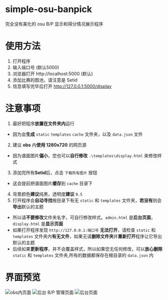 # simple-osu-banpick
完全没有美化的 osu B/P 显示和得分情况展示程序

# 使用方法
1. 打开程序
2. 输入端口号 (默认5000)
3. 浏览器打开 http://localhost:5000 (默认)
4. 添加比赛的图池，请注意是 Setid
5. 信息填写完毕后打开 http://127.0.0.1:5000/display

# 注意事项
1. 最好把程序**放置在文件夹内**运行
  - 因为会**生成** `static` `templates` `cache` 文件夹，以及 `data.json` 文件
2. 建议 **obs** 内**使用 1280x720** 的网页源
  - 因为谱面图片**偏小**，您也可以**自行修改** `.\templates\display.html` 来修改样式
3. 添加完所有**Setid**后，点击 `下载所有图片` 按钮
  - 这会提前把谱面图片**缓存**到 `cache` 目录下
4. 背景颜色**建议**纯黑，透明度**建议** `0.5`
5. 打开程序会**自动寻找**根目录下有无 `static` 和 `templates` 文件夹，**若没有**则会**导出**默认的主题
  - 所以请**不要修改**文件夹名字，可自行修改样式。`admin.html` 是**后台页面**，`display.html` 是**显示页面**
  - 如果打开程序发现 `http://127.0.0.1:端口号` **无法打开**，请检查 `static` 和 `templates` 文件夹内**有无文件**，如果无请**删除文件夹**并**重新打开**程序让它导出默认的主题
  - 后续如果**更新程序**，并不会覆盖样式，所以如果您无任何修改，可以**放心删除** `static` 和 `templates` 文件夹,所有的数据都保存在根目录的 `data.json` 内
# 界面预览
![obs内页面](https://s2.loli.net/2025/03/04/excPMftd5DIuws7.png)
![后台 B/P 管理页面](https://s2.loli.net/2025/03/04/GvmNAyqaLKY1ulJ.png)
![后台页面](https://s2.loli.net/2025/03/04/WYtiHRBAem6d7sc.png)
